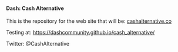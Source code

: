 #### Dash: Cash Alternative

This is the repository for the web site that will be: [cashalternative.co](cashalternative.co)

Testing at: https://dashcommunity.github.io/cash_alternative/

Twitter: @CashAlternative
